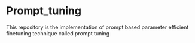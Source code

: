 # Prompt_tuning
This repository is the implementation of prompt based parameter efficient finetuning technique called prompt tuning

